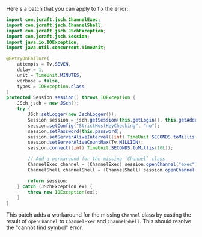 Here's a patch that you can apply to fix the error:

```java
import com.jcraft.jsch.ChannelExec;
import com.jcraft.jsch.ChannelShell;
import com.jcraft.jsch.JSchException;
import com.jcraft.jsch.Session;
import java.io.IOException;
import java.util.concurrent.TimeUnit;

@RetryOnFailure(
    attempts = Tv.SEVEN,
    delay = 1,
    unit = TimeUnit.MINUTES,
    verbose = false,
    types = IOException.class
)
protected Session session() throws IOException {
    JSch jsch = new JSch();
    try {
        JSch.setLogger(new JschLogger());
        Session session = jsch.getSession(this.getLogin(), this.getAddr(), this.getPort());
        session.setConfig("StrictHostKeyChecking", "no");
        session.setPassword(this.password);
        session.setServerAliveInterval((int) TimeUnit.SECONDS.toMillis(Tv.TEN));
        session.setServerAliveCountMax(Tv.MILLION);
        session.connect((int) TimeUnit.SECONDS.toMillis(10L));

        // Add a workaround for the missing `Channel` class
        ChannelExec channel = (ChannelExec) session.openChannel("exec");
        ChannelShell channelShell = (ChannelShell) session.openChannel("shell");

        return session;
    } catch (JSchException ex) {
        throw new IOException(ex);
    }
}
```

This patch adds a workaround for the missing `Channel` class by casting the result of `openChannel` to `ChannelExec` and `ChannelShell`. This should resolve the "cannot find symbol" error.